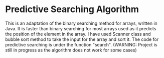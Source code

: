 # Predictive Searching Algorithm
This is an adaptation of the binary searching method for arrays, written in Java. It is faster than binary searching for most arrays used as it predicts the position of the element in the array. I have used Scanner class and bubble sort method to take the input for the array and sort it. The code for predictive searching is under the function "search".
(WARNING: Project is still in progress as the algorithm does not work for some cases)
